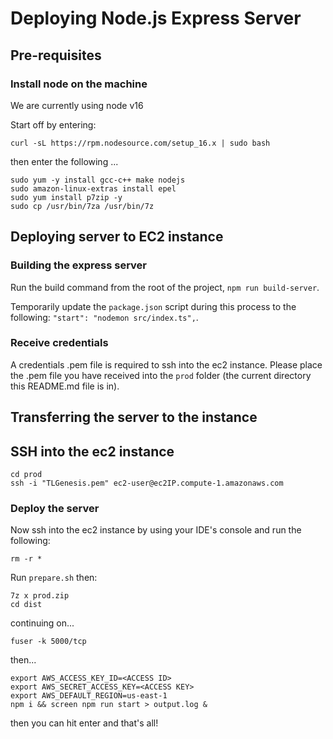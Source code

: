 # Deploying Node.js Express Server

## Pre-requisites

### Install node on the machine
We are currently using node v16

Start off by entering:
```
curl -sL https://rpm.nodesource.com/setup_16.x | sudo bash
```
then enter the following ...
```
sudo yum -y install gcc-c++ make nodejs
sudo amazon-linux-extras install epel
sudo yum install p7zip -y
sudo cp /usr/bin/7za /usr/bin/7z
```

## Deploying server to EC2 instance

### Building the express server

Run the build command from the root of the project, `npm run build-server`.

Temporarily update the `package.json` script during this process to the following: `"start": "nodemon src/index.ts",`.

### Receive credentials
A credentials .pem file is required to ssh into the ec2 instance. Please place the .pem file you have received into the `prod` folder (the current directory this README.md file is in).

## Transferring the server to the instance

## SSH into the ec2 instance
```
cd prod
ssh -i "TLGenesis.pem" ec2-user@ec2IP.compute-1.amazonaws.com
```

### Deploy the server
Now ssh into the ec2 instance by using your IDE's console and run the following:
```
rm -r *
```
Run `prepare.sh` then:

```
7z x prod.zip
cd dist
```
continuing on...
```
fuser -k 5000/tcp
```
then...
```
export AWS_ACCESS_KEY_ID=<ACCESS ID>
export AWS_SECRET_ACCESS_KEY=<ACCESS KEY>
export AWS_DEFAULT_REGION=us-east-1
npm i && screen npm run start > output.log &
```
then you can hit enter and that's all!
